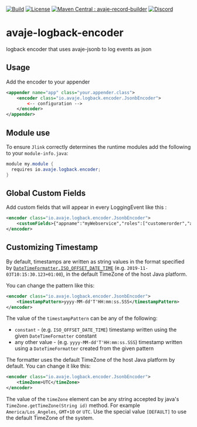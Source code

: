[![Build](https://github.com/avaje/avaje-logback-encoder/actions/workflows/build.yml/badge.svg)](https://github.com/avaje/avaje-logback-encoder/actions/workflows/build.yml)
[![License](https://img.shields.io/badge/License-Apache%202.0-blue.svg)](https://github.com/avaje/avaje-logback-encoder/blob/master/LICENSE)
[![Maven Central : avaje-record-builder](https://maven-badges.herokuapp.com/maven-central/io.avaje/avaje-logback-encoder/badge.svg)](https://maven-badges.herokuapp.com/maven-central/io.avaje/avaje-logback-encoder)
[![Discord](https://img.shields.io/discord/1074074312421683250?color=%237289da&label=discord)](https://discord.gg/Qcqf9R27BR)

# avaje-logback-encoder
logback encoder that uses avaje-jsonb to log events as json

## Usage

Add the encoder to your appender
```xml
<appender name="app" class="your.appender.class">
    <encoder class="io.avaje.logback.encoder.JsonbEncoder">
        <-- configuration -->
    </encoder>
</appender>
```

## Module use

To ensure `Jlink` correctly determines the runtime modules add the following to your `module-info.java`:


```java
module my.module {
  requires io.avaje.logback.encoder;  
}
```

## Global Custom Fields

Add custom fields that will appear in every LoggingEvent like this :

```xml
<encoder class="io.avaje.logback.encoder.JsonbEncoder">
    <customFields>{"appname":"myWebservice","roles":["customerorder","auth"],"buildinfo":{"version":"Version 0.1.0-SNAPSHOT","lastcommit":"75473700d5befa953c45f630c6d9105413c16fe1"}}</customFields>
</encoder>
```

## Customizing Timestamp

By default, timestamps are written as string values in the format specified by
[`DateTimeFormatter.ISO_OFFSET_DATE_TIME`](https://docs.oracle.com/en/java/javase/11/docs/api/java.base/java/time/format/DateTimeFormatter.html#ISO_OFFSET_DATE_TIME)
(e.g. `2019-11-03T10:15:30.123+01:00`), in the default TimeZone of the host Java platform.

You can change the pattern like this:

```xml
<encoder class="io.avaje.logback.encoder.JsonbEncoder">
    <timestampPattern>yyyy-MM-dd'T'HH:mm:ss.SSS</timestampPattern>
</encoder>
```

The value of the `timestampPattern` can be any of the following:

* `constant` - (e.g. `ISO_OFFSET_DATE_TIME`) timestamp written using the given `DateTimeFormatter` constant
* any other value - (e.g. `yyyy-MM-dd'T'HH:mm:ss.SSS`) timestamp written using a `DateTimeFormatter` created from the given pattern

The formatter uses the default TimeZone of the host Java platform by default. You can change it like this:

```xml
<encoder class="io.avaje.logback.encoder.JsonbEncoder">
    <timeZone>UTC</timeZone>
</encoder>
```

The value of the `timeZone` element can be any string accepted by java's `TimeZone.getTimeZone(String id)` method.
For example `America/Los_Angeles`, `GMT+10` or `UTC`.
Use the special value `[DEFAULT]` to use the default TimeZone of the system.
